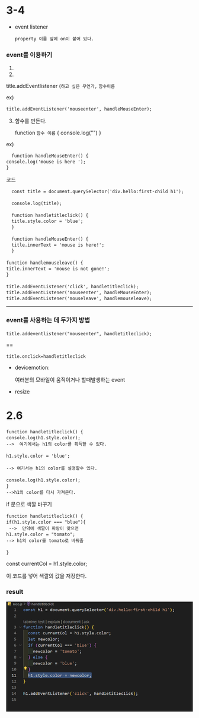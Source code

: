 # 3-4

- event listener

      property 이름 앞에 on이 붙어 있다.

### event를 이용하기

1.

2.

title.addEventlistener
(`하고 싶은 무언가,` `함수이름`

ex)

    title.addEventListener('mouseenter', handleMouseEnter);

3. 함수를 만든다.

   function `함수 이름`
   {
   console.log("")
   }

ex)

      function handleMouseEnter() {
    console.log('mouse is here ');
    }

코드

      const title = document.querySelector('div.hello:first-child h1');

      console.log(title);

      function handletitleclick() {
      title.style.color = 'blue';
      }

      function handleMouseEnter() {
      title.innerText = 'mouse is here!';
      }

    function handlemouseleave() {
    title.innerText = 'mouse is not gone!';
    }

    title.addEventListener('click', handletitleclick);
    title.addEventListener('mouseenter', handleMouseEnter);
    title.addEventListener('mouseleave', handlemouseleave);

---

### event를 사용하는 데 두가지 방법

    title.addeventlistener("mouseenter", handletitleclick);

==

    title.onclick=handletitleclick

- devicemotion:

  여러분의 모바일이 움직이거나 할때발생하는 event

- resize

# 2.6

    function handletitleclick() {
    console.log(h1.style.color);
    -->  여기에서는 h1의 color를 획득할 수 있다.

    h1.style.color = 'blue';

    --> 여기서는 h1의 color를 설정할수 있다.

    console.log(h1.style.color);
    }
    -->h1의 color를 다시 가져온다.

if 문으로 색깔 바꾸기

    function handletitleclick() {
    if(h1.style.color === "blue"){
     -->  만약에 색깔이 파랑이 맞으면
    h1.style.color = "tomato";
    --> h1의 color를 tomato로 바꿔줌

    }

const currentCol = h1.style.color;

이 코드를 넣어 색깔의 값을 저장한다.

### result

![result](./image.png)
